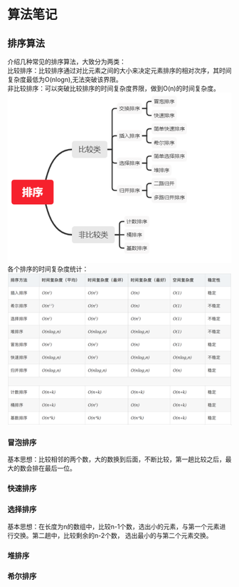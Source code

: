 # 算法笔记
## 排序算法
介绍几种常见的排序算法，大致分为两类：  
比较排序：比较排序通过对比元素之间的大小来决定元素排序的相对次序，其时间复杂度最低为O(nlogn),无法突破该界限。  
非比较排序：可以突破比较排序的时间复杂度界限，做到O(n)的时间复杂度。    
![插入排序](../picture/sort.png)  
各个排序的时间复杂度统计：  
![时间复杂度](../picture/排序时间复杂度.png)  


### 冒泡排序
基本思想：比较相邻的两个数，大的数换到后面，不断比较，第一趟比较之后，最大的数会排在最后一位。

### 快速排序

### 选择排序
基本思想：在长度为n的数组中，比较n-1个数，选出小的元素，与第一个元素进行交换。第二趟中，比较剩余的n-2个数，
选出最小的与第二个元素交换。
### 堆排序

### 希尔排序
